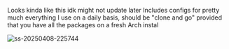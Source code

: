 Looks kinda like this idk might not update later
Includes configs for pretty much everything I use on a daily basis, should be "clone and go" provided that you have all the packages on a fresh Arch instal

![ss-20250408-225744](https://github.com/user-attachments/assets/c7dca4d3-722f-43d1-a73d-fa118972f3a4)
